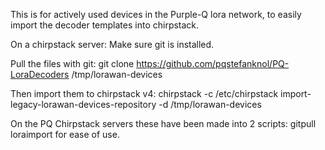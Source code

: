 This is for actively used devices in the Purple-Q lora network, to easily import the decoder templates into chirpstack.


  On a chirpstack server:
    Make sure git is installed.
  
  Pull the files with git:
    git clone https://github.com/pqstefanknol/PQ-LoraDecoders /tmp/lorawan-devices

  Then import them to chirpstack v4:
    chirpstack -c /etc/chirpstack import-legacy-lorawan-devices-repository -d /tmp/lorawan-devices



  On the PQ Chirpstack servers these have been made into 2 scripts:
    gitpull
    loraimport
  for ease of use.
